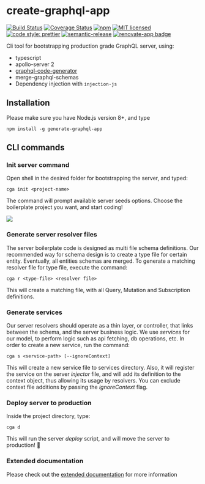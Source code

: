 # create-graphql-app

[![Build Status](https://travis-ci.org/tomyitav/generate-graphql-app.svg?branch=master)](https://travis-ci.org/tomyitav/generate-graphql-app)
[![Coverage Status](https://coveralls.io/repos/github/tomyitav/generate-graphql-app/badge.svg?branch=master)](https://coveralls.io/github/tomyitav/generate-graphql-app?branch=master)
[![npm](https://img.shields.io/npm/v/generate-graphql-app.svg)](https://www.npmjs.com/package/generate-graphql-app)
[![MIT licensed](https://img.shields.io/badge/license-MIT-blue.svg)](./LICENSE)
[![code style: prettier](https://img.shields.io/badge/code_style-prettier-ff69b4.svg)](https://github.com/prettier/prettier)
[![semantic-release](https://img.shields.io/badge/%20%20%F0%9F%93%A6%F0%9F%9A%80-semantic--release-e10079.svg)](https://github.com/semantic-release/semantic-release)
[![renovate-app badge][renovate-badge]][renovate-app]

[renovate-badge]: https://img.shields.io/badge/renovate-app-blue.svg
[renovate-app]: https://renovateapp.com/

Cli tool for bootstrapping production grade GraphQL server, using:

+ typescript
+ apollo-server 2
+ [graphql-code-generator](https://github.com/dotansimha/graphql-code-generator)
+ merge-graphql-schemas
+ Dependency injection with `injection-js`

## Installation

Please make sure you have Node.js version 8+, and type

```npm install -g generate-graphql-app```

## CLI commands

### Init server command

Open shell in the desired folder for bootstrapping the server, and typed:

```cga init <project-name>```

The command will prompt available server seeds options. Choose the boilerplate project
you want, and start coding!


![](init-demo.gif)
 

### Generate server resolver files

The server boilerplate code is designed as multi file schema definitions.
Our recommended way for schema design is to create a type file for certain entity.
Eventually, all entities schemas are merged.
To generate a matching resolver file for type file, execute the command: 

```cga r <type-file> <resolver file>```

This will create a matching file, with all Query, Mutation and Subscription
definitions.

### Generate services

Our server resolvers should operate as a thin layer, or controller, that links between the schema, 
and the server business logic. We use *services* for our model, to perform logic such as api fetching,
db operations, etc. In order to create a new service, run the command:

```cga s <service-path> [--ignoreContext]```

This will create a new service file to services directory. Also, it will register the service on the
server *injector* file, and will add its definition to the context object, thus allowing its usage
by resolvers.
You can exclude context file additions by passing the *ignoreContext* flag. 

### Deploy server to production

Inside the project directory, type: 

```cga d```

This will run the server *deploy* script, and will move the server to production! :rocket:

### Extended documentation

Please check out the [extended documentation](https://tomyitav.github.io/generate-graphql-app) for more information
